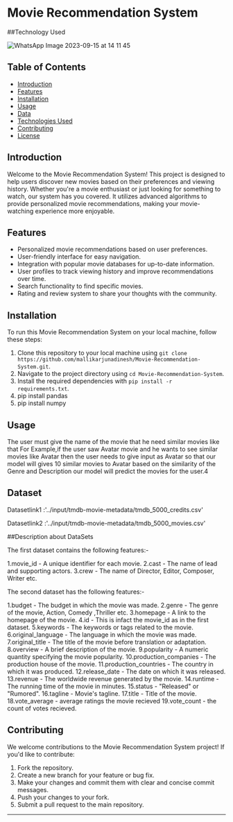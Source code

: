 # Movie Recommendation System


##Technology Used

![WhatsApp Image 2023-09-15 at 14 11 45](https://github.com/mallikarjunadinesh/INTEL/assets/105496214/54cbede0-ef12-4cc1-a8b4-328ab2402417)




## Table of Contents

- [Introduction](#introduction)
- [Features](#features)
- [Installation](#installation)
- [Usage](#usage)
- [Data](#data)
- [Technologies Used](#technologies-used)
- [Contributing](#contributing)
- [License](#license)

## Introduction

Welcome to the Movie Recommendation System! This project is designed to help users discover new movies based on their preferences and viewing history. Whether you're a movie enthusiast or just looking for something to watch, our system has you covered. It utilizes advanced algorithms to provide personalized movie recommendations, making your movie-watching experience more enjoyable.

## Features

- Personalized movie recommendations based on user preferences.
- User-friendly interface for easy navigation.
- Integration with popular movie databases for up-to-date information.
- User profiles to track viewing history and improve recommendations over time.
- Search functionality to find specific movies.
- Rating and review system to share your thoughts with the community.



## Installation

To run this Movie Recommendation System on your local machine, follow these steps:

1. Clone this repository to your local machine using `git clone https://github.com/mallikarjunadinesh/Movie-Recommendation-System.git`.
2. Navigate to the project directory using `cd Movie-Recommendation-System`.
3. Install the required dependencies with `pip install -r requirements.txt`.
4. pip install pandas
5. pip install numpy

## Usage

The user must give the name of the movie that he need similar movies like that For Example,if the user saw Avatar  movie and he wants to see similar movies like Avatar then the user needs to give input as Avatar so that our model will gives 10 similar movies to Avatar based on the similarity of the Genre and Description our model will predict the movies for the user.4


## Dataset

Datasetlink1 :'../input/tmdb-movie-metadata/tmdb_5000_credits.csv'

Datasetlink2 :'../input/tmdb-movie-metadata/tmdb_5000_movies.csv'


##Description about DataSets

The first dataset contains the following features:-

1.movie_id - A unique identifier for each movie.
2.cast - The name of lead and supporting actors.
3.crew - The name of Director, Editor, Composer, Writer etc.


The second dataset has the following features:-

1.budget - The budget in which the movie was made.
2.genre - The genre of the movie, Action, Comedy ,Thriller etc.
3.homepage - A link to the homepage of the movie.
4.id - This is infact the movie_id as in the first dataset.
5.keywords - The keywords or tags related to the movie.
6.original_language - The language in which the movie was made.
7.original_title - The title of the movie before translation or adaptation.
8.overview - A brief description of the movie.
9.popularity - A numeric quantity specifying the movie popularity.
10.production_companies - The production house of the movie.
11.production_countries - The country in which it was produced.
12.release_date - The date on which it was released.
13.revenue - The worldwide revenue generated by the movie.
14.runtime - The running time of the movie in minutes.
15.status - "Released" or "Rumored".
16.tagline - Movie's tagline.
17.title - Title of the movie.
18.vote_average - average ratings the movie recieved
19.vote_count - the count of votes recieved.





  

## Contributing

We welcome contributions to the Movie Recommendation System project! If you'd like to contribute:

1. Fork the repository.
2. Create a new branch for your feature or bug fix.
3. Make your changes and commit them with clear and concise commit messages.
4. Push your changes to your fork.
5. Submit a pull request to the main repository.



---
